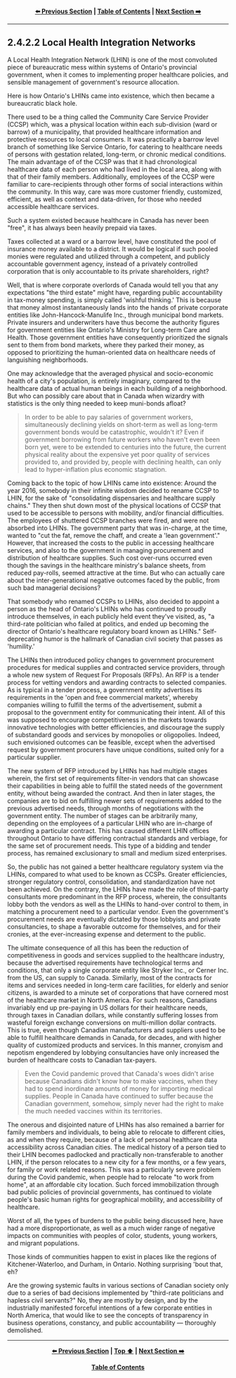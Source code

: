<div align="center">
  
  **[:arrow_left: Previous Section][Prev] | [Table of Contents][TOC] | [Next Section :arrow_right:][Next]**
  
  [Prev]: ./02-4-1-1.md
  [Next]: ./02-4-1-3.md
  [TOC]: ./README.md#table-of-contents
  
</div>

---

## 2.4.2.2 Local Health Integration Networks 

A Local Health Integration Network (LHIN) is one of the most convoluted piece of bureaucratic mess within systems of Ontario's provincial government, when it comes to implementing proper healthcare policies, and sensible management of government's resource allocation. 

Here is how Ontario's LHINs came into existence, which then became a bureaucratic black hole.  

There used to be a thing called the Community Care Service Provider (CCSP) which, was a physical location within each sub-division (ward or barrow) of a municipality, that provided healthcare information and protective resources to local consumers. It was practically a barrow level branch of something like Service Ontario, for catering to healthcare needs of persons with gestation related, long-term, or chronic medical conditions. The main advantage of of the CCSP was that it had chronological healthcare data of each person who had lived in the local area, along with that of their family members. Additionally, employees of the CCSP were familiar to care-recipients through other forms of social interactions within the community. In this way, care was more customer friendly, customized, efficient, as well as context and data-driven, for those who needed accessible healthcare services.

Such a system existed because healthcare in Canada has never been "free", it has always been heavily prepaid via taxes. 

Taxes collected at a ward or a barrow level, have constituted the pool of insurance money available to a district. It would be logical if such pooled monies were regulated and utilized through a competent, and publicly accountable government agency, instead of a privately controlled corporation that is only accountable to its private shareholders, right? 

Well, that is where corporate overlords of Canada would tell you that any expectations "the third estate" might have, regarding public accountability in tax-money spending, is simply called 'wishful thinking.' This is because that money almost instantaneously lands into the hands of private corporate entities like John-Hancock-Manulife Inc., through municipal bond markets. Private insurers and underwriters have thus become the authority figures for government entities like Ontario's Ministry for Long-term Care and Health. Those government entities have consequently prioritized the signals sent to them from bond markets, where they parked their money, as opposed to prioritizing the human-oriented data on healthcare needs of languishing neighborhoods. 

One may acknowledge that the averaged physical and socio-economic health of a city's population, is entirely imaginary, compared to the healthcare data of actual human beings in each building of a neighborhood. But who can possibly care about that in Canada when wizardry with statistics is the only thing needed to keep muni-bonds afloat? 

>In order to be able to pay salaries of government workers, simultaneously declining yields on short-term as well as long-term government bonds would be catastrophic, wouldn't it? Even if government borrowing from future workers who haven't even been born yet, were to be extended to centuries into the future, the current physical reality about the expensive yet poor quality of services provided to, and provided by, people with declining health, can only lead to hyper-inflation plus economic stagnation. 

Coming back to the topic of how LHINs came into existence: Around the year 2016, somebody in their infinite wisdom decided to rename CCSP to LHIN, for the sake of "consolidating dispensaries and healthcare supply chains." They then shut down most of the physical locations of CCSP that used to be accessible to persons with mobility, and/or financial difficulties. The employees of shuttered CCSP branches were fired, and were not absorbed into LHINs. The government party that was in-charge, at the time, wanted to "cut the fat, remove the chaff, and create a 'lean government'." However, that increased the costs to the public in accessing healthcare services, and also to the government in managing procurement and distribution of healthcare supplies. Such cost over-runs occurred even though the savings in the healthcare ministry's balance sheets, from reduced pay-rolls, seemed attractive at the time. But who can actually care about the inter-generational negative outcomes faced by the public, from such bad managerial decisions? 

That somebody who renamed CCSPs to LHINs, also decided to appoint a person as the head of Ontario's LHINs who has continued to proudly introduce themselves, in each publicly held event they've visited, as, "a third-rate politician who failed at politics, and ended up becoming the director of Ontario's healthcare regulatory board known as LHINs." Self-deprecating humor is the hallmark of Canadian civil society that passes as 'humility.' 

The LHINs then introduced policy changes to government procurement procedures for medical supplies and contracted service providers, through a whole new system of Request For Proposals (RFPs). An RFP is a tender process for vetting vendors and awarding contracts to selected companies. As is typical in a tender process, a government entity advertises its requirements in the 'open and free commercial markets', whereby companies willing to fulfill the terms of the advertisement, submit a proposal to the government entity for communicating their intent. All of this was supposed to encourage competitiveness in the markets towards innovative technologies with better efficiencies, and discourage the supply of substandard goods and services by monopolies or oligopolies. Indeed, such envisioned outcomes can be feasible, except when the advertised request by government procurers have unique conditions, suited only for a particular supplier. 

The new system of RFP introduced by LHINs has had multiple stages wherein, the first set of requirements filter-in vendors that can showcase their capabilities in being able to fulfill the stated needs of the government entity, without being awarded the contract. And then in later stages, the companies are to bid on fulfilling newer sets of requirements added to the previous advertised needs, through months of negotiations with the government entity. The number of stages can be arbitrarily many, depending on the employees of a particular LHIN who are in-charge of awarding a particular contract. This has caused different LHIN offices throughout Ontario to have differing contractual standards and verbiage, for the same set of procurement needs. This type of a bidding and tender process, has remained exclusionary to small and medium sized enterprises. 

So, the public has not gained a better healthcare regulatory system via the LHINs, compared to what used to be known as CCSPs. Greater efficiencies, stronger regulatory control, consolidation, and standardization have not been achieved. On the contrary, the LHINs have made the role of third-party consultants more predominant in the RFP process, wherein, the consultants lobby both the vendors as well as the LHINs to hand-over control to them, in matching a procurement need to a particular vendor. Even the government's procurement needs are eventually dictated by those lobbyists and private consultancies, to shape a favorable outcome for themselves, and for their cronies, at the ever-increasing expense and determent to the public. 

The ultimate consequence of all this has been the reduction of competitiveness in goods and services supplied to the healthcare industry, because the advertised requirements have technological terms and conditions, that only a single corporate entity like Stryker Inc., or Cerner Inc. from the US, can supply to Canada. Similarly, most of the contracts for items and services needed in long-term care facilities, for elderly and senior citizens, is awarded to a minute set of corporations that have cornered most of the healthcare market in North America. For such reasons, Canadians invariably end up pre-paying in US dollars for their healthcare needs, through taxes in Canadian dollars, while constantly suffering losses from wasteful foreign exchange conversions on multi-million dollar contracts. This is true, even though Canadian manufacturers and suppliers used to be able to fulfill healthcare demands in Canada, for decades, and with higher quality of customized products and services. In this manner, cronyism and nepotism engendered by lobbying consultancies have only increased the burden of healthcare costs to Canadian tax-payers.

>Even the Covid pandemic proved that Canada's woes didn't arise because Canadians didn't know how to make vaccines, when they had to spend inordinate amounts of money for importing medical supplies. People in Canada have continued to suffer because the Canadian government, somehow, simply never had the right to make the much needed vaccines within its territories. 

The onerous and disjointed nature of LHINs has also remained a barrier for family members and individuals, to being able to relocate to different cities, as and when they require, because of a lack of personal healthcare data accessibility across Canadian cities. The medical history of a person tied to their LHIN becomes padlocked and practically non-transferable to another LHIN, if the person relocates to a new city for a few months, or a few years, for family or work related reasons. This was a particularly severe problem during the Covid pandemic, when people had to relocate "to work from home", at an affordable city location. Such forced immobilization through bad public policies of provincial governments, has continued to violate people's basic human rights for geographical mobility, and accessibility of healthcare. 

Worst of all, the types of burdens to the public being discussed here, have had a more disproportionate, as well as a much wider range of negative impacts on communities with peoples of color, students, young workers, and migrant populations. 

Those kinds of communities happen to exist in places like the regions of Kitchener-Waterloo, and Durham, in Ontario. Nothing surprising 'bout that, eh?

Are the growing systemic faults in various sections of Canadian society only due to a series of bad decisions implemented by "third-rate politicians and hapless civil servants?" No, they are mostly by design, and by the industrially manifested forceful intentions of a few corporate entities in North America, that would like to see the concepts of transparency in business operations, constancy, and public accountability — thoroughly demolished.  

---
<div align="center">
  
  **[:arrow_left: Previous Section][Prev] | [Top :arrow_up:][Top] | [Next Section :arrow_right:][Next]** 
  
  **[Table of Contents][TOC]**

  [Prev]: ./02-4-1-1.md
  [Top]: ./02-4-1-2.md#2412-local-health-integration-networks 
  [Next]: ./02-4-1-3.md
  [TOC]: ./README.md#table-of-contents
  
</div>